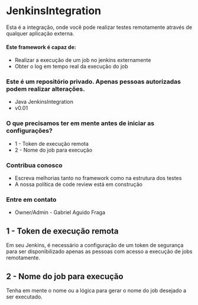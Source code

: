 # JenkinsIntegration #

Esta é a integração, onde você pode realizar testes remotamente através de qualquer aplicação externa.

#### Este framework é capaz de: ####
* Realizar a execução de um job no jenkins externamente
* Obter o log em tempo real da execução do job

### Este é um repositório privado. Apenas pessoas autorizadas podem realizar alterações. ###

* Java JenkinsIntegration
* v0.01

### O que precisamos ter em mente antes de iniciar as configurações? ###

* 1 - Token de execução remota
* 2 - Nome do job para execução

### Contribua conosco ###

* Escreva melhorias tanto no framework como na estrutura dos testes
* A nossa política de code review está em construção

### Entre em contato ###

* Owner/Admin - Gabriel Aguido Fraga


## 1 - Token de execução remota ##

Em seu Jenkins, é necessário a configuração de um token de segurança para ser disponibilizado apenas as pessoas com acesso
a execução de jobs remotamente.
			
## 2 - Nome do job para execução ##

Tenha em mente o nome ou a lógica para gerar o nome do job desejado a ser executado.